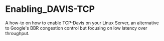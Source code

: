 # Enabling_DAVIS-TCP
A how-to on how to enable TCP-Davis on your Linux Server, an alternative to Google's BBR congestion control but focusing on low latency over throughput.
